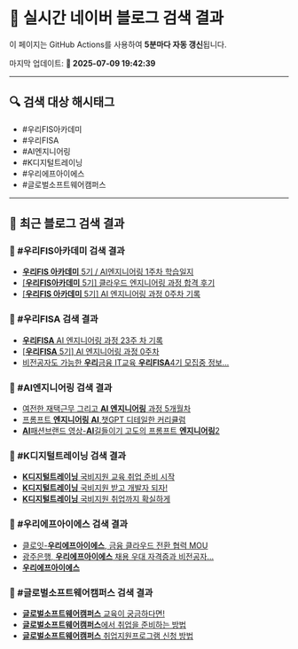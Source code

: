 # 🚀 실시간 네이버 블로그 검색 결과

이 페이지는 GitHub Actions를 사용하여 **5분마다 자동 갱신**됩니다.

마지막 업데이트: **📅 2025-07-09 19:42:39**

---

## 🔍 검색 대상 해시태그
- #우리FIS아카데미
- #우리FISA
- #AI엔지니어링
- #K디지털트레이닝
- #우리에프아이에스
- #글로벌소프트웨어캠퍼스

---

## 📝 최근 블로그 검색 결과

### 🔹 #우리FIS아카데미 검색 결과
- [<b>우리FIS 아카데미</b> 5기 / AI엔지니어링 1주차 학습일지](https://blog.naver.com/tlsehdgh4162/223923925109)
- [[<b>우리FIS아카데미</b> 5기] 클라우드 엔지니어링 과정 합격 후기](https://blog.naver.com/riverchoi2523/223889627584)
- [[<b>우리FIS 아카데미</b> 5기] AI 엔지니어링 과정 0주차 기록](https://blog.naver.com/gassaengdochi/223923115602)

### 🔹 #우리FISA 검색 결과
- [<b>우리FISA</b> AI 엔지니어링 과정 23주 차 기록](https://blog.naver.com/erika0809/223899950801)
- [[<b>우리FISA</b> 5기] AI 엔지니어링 과정 0주차](https://blog.naver.com/tobying/223891052906)
- [비전공자도 가능한 <b>우리</b>금융 IT교육 <b>우리FISA</b>4기 모집중 정보... ](https://blog.naver.com/ndu2002/223658094168)

### 🔹 #AI엔지니어링 검색 결과
- [여전한 재택근무 그리고 <b>AI 엔지니어링</b> 과정 5개월차](https://blog.naver.com/dalhauk/223917467916)
- [프롬프트 <b>엔지니어링</b> <b>AI</b>,챗GPT 디테일한 커리큘럼](https://blog.naver.com/apple516/223786155486)
- [<b>AI</b>패션브랜드 영상-<b>AI</b>길들이기 고도의 프롬프트 <b>엔지니어링</b>2](https://blog.naver.com/uniquehanceo/223925119543)

### 🔹 #K디지털트레이닝 검색 결과
- [<b>K디지털트레이닝</b> 국비지원 교육 취업 준비 시작](https://blog.naver.com/jasonmoondistri/223919646840)
- [<b>K디지털트레이닝</b> 국비지원 받고 개발자 되자!](https://blog.naver.com/wngus1003/223921854905)
- [<b>K디지털트레이닝</b> 국비지원 취업까지 확실하게](https://blog.naver.com/cco51/223922076579)

### 🔹 #우리에프아이에스 검색 결과
- [클로잇-<b>우리에프아이에스</b>, 금융 클라우드 전환 협력 MOU](https://blog.naver.com/cengroup-pr/223753537100)
- [광주은행, <b>우리에프아이에스</b> 채용 우대 자격증과 비전공자... ](https://blog.naver.com/giveapeck/223621025743)
- [<b>우리에프아이에스</b>](https://blog.naver.com/withrw/223927127762)

### 🔹 #글로벌소프트웨어캠퍼스 검색 결과
- [<b>글로벌소프트웨어캠퍼스</b> 교육이 궁금하다면!](https://blog.naver.com/kkky1015/223168661875)
- [<b>글로벌소프트웨어캠퍼스</b>에서 취업을 준비하는 방법](https://blog.naver.com/mtpolice/223167777639)
- [<b>글로벌소프트웨어캠퍼스</b> 취업지원프로그램 신청 방법](https://blog.naver.com/globalsoftwarecampus/223870136985)

